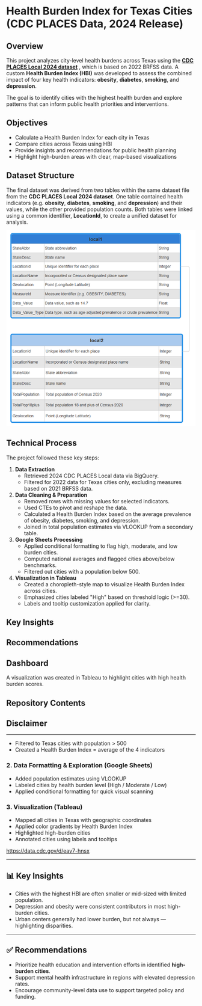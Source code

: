 # Health Burden Index for Texas Cities (CDC PLACES Data, 2024 Release)
## Overview
This project analyzes city-level health burdens across Texas using the [**CDC PLACES Local 2024 dataset**](data) , which is based on 2022 BRFSS data. A custom **Health Burden Index (HBI)** was developed to assess the combined impact of four key health indicators: **obesity**, **diabetes**, **smoking**, and **depression**.

The goal is to identify cities with the highest health burden and explore patterns that can inform public health priorities and interventions.

## Objectives
* Calculate a Health Burden Index for each city in Texas
* Compare cities across Texas using HBI
* Provide insights and recommendations for public health planning
* Highlight high-burden areas with clear, map-based visualizations

## Dataset Structure
The final dataset was derived from two tables within the same dataset file from the **CDC PLACES Local 2024 dataset**. One table contained health indicators (e.g. **obesity**, **diabetes**, **smoking**, and **depression**) and their values, while the other provided population counts. Both tables were linked using a common identifier, **LocationId**, to create a unified dataset for analysis. 

![places](images/places.png)

## Technical Process
The project followed these key steps:
1. **Data Extraction**  
   - Retrieved 2024 CDC PLACES Local data via BigQuery.
   - Filtered for 2022 data for Texas cities only, excluding measures based on 2021 BRFSS data.
2. **Data Cleaning & Preparation**  
   - Removed rows with missing values for selected indicators.
   - Used CTEs to pivot and reshape the data.
   - Calculated a Health Burden Index based on the average prevalence of obesity, diabetes, smoking, and depression.
   - Joined in total population estimates via VLOOKUP from a secondary table.
3. **Google Sheets Processing**  
   - Applied conditional formatting to flag high, moderate, and low burden cities.
   - Computed national averages and flagged cities above/below benchmarks.
   - Filtered out cities with a population below 500.
4. **Visualization in Tableau**  
   - Created a choropleth-style map to visualize Health Burden Index across cities.
   - Emphasized cities labeled "High" based on threshold logic (>=30).
   - Labels and tooltip customization applied for clarity.


## Key Insights



## Recommendations



## Dashboard
A visualization was created in Tableau to highlight cities with high health burden scores.



## Repository Contents



## Disclaimer






---

- Filtered to Texas cities with population > 500
- Created a Health Burden Index = average of the 4 indicators

### 2. Data Formatting & Exploration (Google Sheets)
- Added population estimates using VLOOKUP
- Labeled cities by health burden level (High / Moderate / Low)
- Applied conditional formatting for quick visual scanning

### 3. Visualization (Tableau)
- Mapped all cities in Texas with geographic coordinates
- Applied color gradients by Health Burden Index
- Highlighted high-burden cities
- Annotated cities using labels and tooltips

https://data.cdc.gov/d/eav7-hnsx


---

## 📊 Key Insights

- Cities with the highest HBI are often smaller or mid-sized with limited population.
- Depression and obesity were consistent contributors in most high-burden cities.
- Urban centers generally had lower burden, but not always — highlighting disparities.

---

## ✅ Recommendations

- Prioritize health education and intervention efforts in identified **high-burden cities**.
- Support mental health infrastructure in regions with elevated depression rates.
- Encourage community-level data use to support targeted policy and funding.

